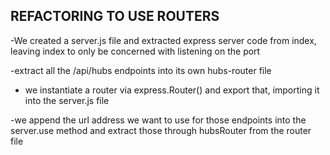 ## REFACTORING TO USE ROUTERS

-We created a server.js file and extracted express server code from index, leaving index to only be concerned with listening on the port

-extract all the /api/hubs endpoints into its own hubs-router file

- we instantiate a router via express.Router()
and export that, importing it into the server.js file

-we append the url address we want to use for those endpoints into the server.use method and extract those through hubsRouter from the router file


